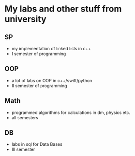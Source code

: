 # My labs and other stuff from university
## SP
* my implementation of linked lists in c++
* I semester of programming
## OOP
* a lot of labs on OOP in c++/swift/python
* II semester of programming
## Math
* programmed algorithms for calculations in dm, physics etc.
* all semesters
## DB
* labs in sql for Data Bases
* III semester
